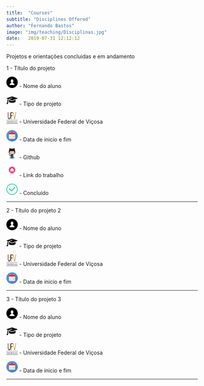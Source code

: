 ```yaml
---
title:  "Courses"
subtitle: "Disciplines Offered"
author: "Fernando Bastos"
image: "img/teaching/Disciplinas.jpg"
date:   2019-07-31 12:12:12
---
```


Projetos e orientações concluidas e em andamento

1 - Título do projeto

<img src="img//icons//aluno.svg" width="30" height="30" /> - Nome do aluno

<img src="img//icons//chap.png" width="30" height="30" /> - Tipo de projeto

<img src="img//icons//UFV.jpg" width="30" height="30" /> - Universidade Federal de Viçosa  

<img src="img//icons//cal.jpg" width="30" height="30" /> - Data de inicio e fim

<img src="img//icons//github.png" width="30" height="30" /> - Github

<img src="img//icons//site.png" width="30" height="30" /> - Link do trabalho

<img src="img//icons//finish.png" width="30" height="30" /> - Concluído

__________________________________

2 - Título do projeto 2

<img src="img//icons//aluno.svg" width="30" height="30" /> - Nome do aluno

<img src="img//icons//chap.png" width="30" height="30" /> - Tipo de projeto

<img src="img//icons//UFV.jpg" width="30" height="30" /> - Universidade Federal de Viçosa  

<img src="img//icons//cal.jpg" width="30" height="30" /> - Data de inicio e fim

__________________________________

3 - Título do projeto 3

<img src="img//icons//aluno.svg" width="30" height="30" /> - Nome do aluno

<img src="img//icons//chap.png" width="30" height="30" /> - Tipo de projeto

<img src="img//icons//UFV.jpg" width="30" height="30" /> - Universidade Federal de Viçosa  

<img src="img//icons//cal.jpg" width="30" height="30" /> - Data de inicio e fim

__________________________________
